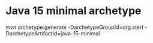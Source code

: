 # Java 15 minimal archetype
mvn archetype:generate -DarchetypeGroupId=org.sterl -DarchetypeArtifactId=java-15-minimal